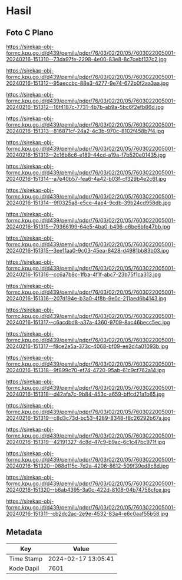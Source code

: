 # Hasil

## Foto C Plano

https://sirekap-obj-formc.kpu.go.id/d439/pemilu/pdpr/76/03/02/20/05/7603022005001-20240216-151310--73da97fe-2298-4e00-83e8-8c7cebf137c2.jpg

https://sirekap-obj-formc.kpu.go.id/d439/pemilu/pdpr/76/03/02/20/05/7603022005001-20240216-151312--95aeccbc-88e3-4277-9e74-672b0f2aa3aa.jpg

https://sirekap-obj-formc.kpu.go.id/d439/pemilu/pdpr/76/03/02/20/05/7603022005001-20240216-151312--16f4187c-7731-4b7b-ab9a-5bc6f2efb86d.jpg

https://sirekap-obj-formc.kpu.go.id/d439/pemilu/pdpr/76/03/02/20/05/7603022005001-20240216-151313--816871cf-24a2-4c3b-970c-8102f458b7f4.jpg

https://sirekap-obj-formc.kpu.go.id/d439/pemilu/pdpr/76/03/02/20/05/7603022005001-20240216-151313--2c16b8c6-e189-44cd-a19a-f7b520e01435.jpg

https://sirekap-obj-formc.kpu.go.id/d439/pemilu/pdpr/76/03/02/20/05/7603022005001-20240216-151314--a7e40b57-fea6-4a42-b03f-cf329b4e2c6f.jpg

https://sirekap-obj-formc.kpu.go.id/d439/pemilu/pdpr/76/03/02/20/05/7603022005001-20240216-151314--9f0325a8-e5ce-4ae4-9cdb-39b24cd958db.jpg

https://sirekap-obj-formc.kpu.go.id/d439/pemilu/pdpr/76/03/02/20/05/7603022005001-20240216-151315--79366199-64e5-4ba0-b496-c6be6bfe47bb.jpg

https://sirekap-obj-formc.kpu.go.id/d439/pemilu/pdpr/76/03/02/20/05/7603022005001-20240216-151315--3ee11aa0-9c03-45ea-8428-d4981bb83b03.jpg

https://sirekap-obj-formc.kpu.go.id/d439/pemilu/pdpr/76/03/02/20/05/7603022005001-20240216-151316--cc6a7b8c-1fba-4f1f-abc7-23b75f1ca313.jpg

https://sirekap-obj-formc.kpu.go.id/d439/pemilu/pdpr/76/03/02/20/05/7603022005001-20240216-151316--207d194e-b3a0-4f8b-9e0c-211aed6b4143.jpg

https://sirekap-obj-formc.kpu.go.id/d439/pemilu/pdpr/76/03/02/20/05/7603022005001-20240216-151317--c6acdbd8-a37a-4360-9709-8ac46becc5ec.jpg

https://sirekap-obj-formc.kpu.go.id/d439/pemilu/pdpr/76/03/02/20/05/7603022005001-20240216-151317--f8ce2e5a-373c-4068-bf09-ee2d4a01093b.jpg

https://sirekap-obj-formc.kpu.go.id/d439/pemilu/pdpr/76/03/02/20/05/7603022005001-20240216-151318--9f899c70-ef74-4720-95ab-61c9cf762a14.jpg

https://sirekap-obj-formc.kpu.go.id/d439/pemilu/pdpr/76/03/02/20/05/7603022005001-20240216-151318--d42afa7c-9b84-453c-a659-bffcd21a1b65.jpg

https://sirekap-obj-formc.kpu.go.id/d439/pemilu/pdpr/76/03/02/20/05/7603022005001-20240216-151319--c8d3c73d-bc53-4289-8348-f8c26292b67a.jpg

https://sirekap-obj-formc.kpu.go.id/d439/pemilu/pdpr/76/03/02/20/05/7603022005001-20240216-151319--42191327-4c8d-47c9-b9ac-6c1c47bc971f.jpg

https://sirekap-obj-formc.kpu.go.id/d439/pemilu/pdpr/76/03/02/20/05/7603022005001-20240216-151320--088d115c-7d2a-4206-8612-509f39ed8c8d.jpg

https://sirekap-obj-formc.kpu.go.id/d439/pemilu/pdpr/76/03/02/20/05/7603022005001-20240216-151320--b6ab4395-3a0c-422d-8108-04b74756cfce.jpg

https://sirekap-obj-formc.kpu.go.id/d439/pemilu/pdpr/76/03/02/20/05/7603022005001-20240216-151311--cb2dc2ac-2e9e-4532-83a4-e6c0aaf55b58.jpg


## Metadata

| Key        | Value               |
| ---------- | ------------------- |
| Time Stamp | 2024-02-17 13:05:41 |
| Kode Dapil | 7601                |



